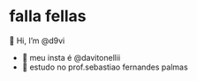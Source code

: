 # falla fellas
 👋 Hi, I’m @d9vi
- 👀 meu insta é @davitonellii
- 🌱 estudo no prof.sebastiao fernandes palmas
